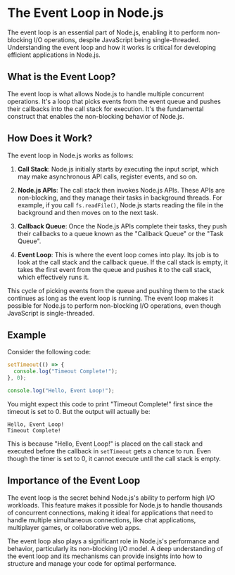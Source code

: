 # The Event Loop in Node.js

The event loop is an essential part of Node.js, enabling it to perform non-blocking I/O operations, despite JavaScript being single-threaded. Understanding the event loop and how it works is critical for developing efficient applications in Node.js.

## What is the Event Loop?

The event loop is what allows Node.js to handle multiple concurrent operations. It's a loop that picks events from the event queue and pushes their callbacks into the call stack for execution. It's the fundamental construct that enables the non-blocking behavior of Node.js.

## How Does it Work?

The event loop in Node.js works as follows:

1. **Call Stack**: Node.js initially starts by executing the input script, which may make asynchronous API calls, register events, and so on.

2. **Node.js APIs**: The call stack then invokes Node.js APIs. These APIs are non-blocking, and they manage their tasks in background threads. For example, if you call `fs.readFile()`, Node.js starts reading the file in the background and then moves on to the next task.

3. **Callback Queue**: Once the Node.js APIs complete their tasks, they push their callbacks to a queue known as the "Callback Queue" or the "Task Queue".

4. **Event Loop**: This is where the event loop comes into play. Its job is to look at the call stack and the callback queue. If the call stack is empty, it takes the first event from the queue and pushes it to the call stack, which effectively runs it.

This cycle of picking events from the queue and pushing them to the stack continues as long as the event loop is running. The event loop makes it possible for Node.js to perform non-blocking I/O operations, even though JavaScript is single-threaded.

## Example

Consider the following code:

```javascript
setTimeout(() => {
  console.log("Timeout Complete!");
}, 0);

console.log("Hello, Event Loop!");
```

You might expect this code to print "Timeout Complete!" first since the timeout is set to 0. But the output will actually be:

```
Hello, Event Loop!
Timeout Complete!
```

This is because "Hello, Event Loop!" is placed on the call stack and executed before the callback in `setTimeout` gets a chance to run. Even though the timer is set to 0, it cannot execute until the call stack is empty.

## Importance of the Event Loop

The event loop is the secret behind Node.js's ability to perform high I/O workloads. This feature makes it possible for Node.js to handle thousands of concurrent connections, making it ideal for applications that need to handle multiple simultaneous connections, like chat applications, multiplayer games, or collaborative web apps.

The event loop also plays a significant role in Node.js's performance and behavior, particularly its non-blocking I/O model. A deep understanding of the event loop and its mechanisms can provide insights into how to structure and manage your code for optimal performance.
